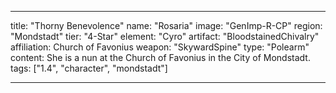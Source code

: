 ---

title: "Thorny Benevolence"
name: "Rosaria"
image: "GenImp-R-CP"
region: "Mondstadt"
tier: "4-Star"
element: "Cyro"
artifact: "BloodstainedChivalry"
affiliation: Church of Favonius
weapon: "SkywardSpine"
type: "Polearm"
content: She is a nun at the Church of Favonius in the City of Mondstadt.
tags: ["1.4", "character", "mondstadt"]

---